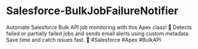 # Salesforce-BulkJobFailureNotifier
Automate Salesforce Bulk API job monitoring with this Apex class! 📡 Detects failed or partially failed jobs and sends email alerts using custom metadata. Save time and catch issues fast. 🚀 #Salesforce #Apex #BulkAPI
